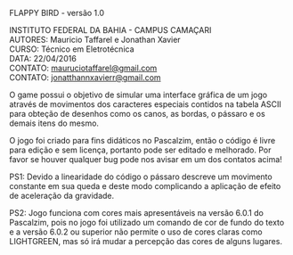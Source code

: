 
FLAPPY BIRD - versão 1.0


INSTITUTO FEDERAL DA BAHIA - CAMPUS CAMAÇARI           
AUTORES: Mauricio Taffarel e Jonathan Xavier          
CURSO: Técnico em Eletrotécnica                       
DATA: 22/04/2016                                       
CONTATO: mauruciotaffarel@gmail.com                  
CONTATO: jonatthannxavierr@gmail.com                   

O game possui o objetivo de simular uma interface gráfica
de um jogo através de movimentos dos caracteres especiais
contidos na tabela ASCII para obteção de desenhos como os
canos, as bordas, o pássaro e os demais itens do mesmo.

O jogo foi criado para fins didáticos no Pascalzim, então
o código é livre para edição e sem licença, portanto pode
ser editado e melhorado. Por favor se houver qualquer bug
pode nos avisar em um dos contatos acima!

PS1: Devido a linearidade do código o pássaro descreve um
movimento constante em sua queda e deste modo complicando
a aplicação de efeito de aceleração da gravidade.

PS2: Jogo funciona com cores mais apresentáveis na versão
6.0.1 do Pascalzim, pois no jogo foi utilizado um comando
de cor de fundo do texto e a versão 6.0.2 ou superior não
permite o uso de cores claras como LIGHTGREEN, mas só irá
mudar a percepção das cores de alguns lugares.

